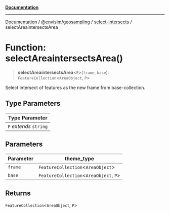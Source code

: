 [**Documentation**](../../../../README.md)

---

[Documentation](../../../../README.md) / [@envisim/geosampling](../../README.md) / [select-intersects](../README.md) / selectAreaintersectsArea

# Function: selectAreaintersectsArea()

> **selectAreaintersectsArea**\<`P`\>(`frame`, `base`): `FeatureCollection`\<`AreaObject`, `P`\>

Select intersect of features as the new frame from base-collection.

## Type Parameters

| Type Parameter         |
| ---------------------- |
| `P` _extends_ `string` |

## Parameters

| Parameter | theme_type                               |
| --------- | ---------------------------------------- |
| `frame`   | `FeatureCollection`\<`AreaObject`\>      |
| `base`    | `FeatureCollection`\<`AreaObject`, `P`\> |

## Returns

`FeatureCollection`\<`AreaObject`, `P`\>
